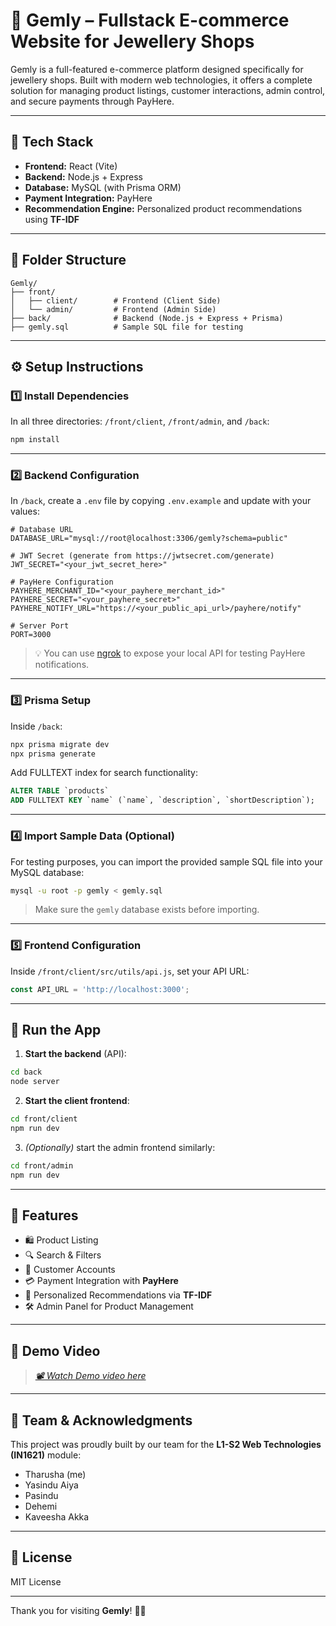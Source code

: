 # 💎 Gemly – Fullstack E-commerce Website for Jewellery Shops

Gemly is a full-featured e-commerce platform designed specifically for jewellery shops. Built with modern web technologies, it offers a complete solution for managing product listings, customer interactions, admin control, and secure payments through PayHere.

---

## 🚀 Tech Stack

- **Frontend:** React (Vite)
- **Backend:** Node.js + Express
- **Database:** MySQL (with Prisma ORM)
- **Payment Integration:** PayHere
- **Recommendation Engine:** Personalized product recommendations using **TF-IDF**

---

## 📁 Folder Structure

```plaintext
Gemly/
├── front/
│   ├── client/        # Frontend (Client Side)
│   └── admin/         # Frontend (Admin Side)
├── back/              # Backend (Node.js + Express + Prisma)
├── gemly.sql          # Sample SQL file for testing
````

---

## ⚙️ Setup Instructions

### 1️⃣ Install Dependencies

In all three directories: `/front/client`, `/front/admin`, and `/back`:

```bash
npm install
```

---

### 2️⃣ Backend Configuration

In `/back`, create a `.env` file by copying `.env.example` and update with your values:

```dotenv
# Database URL
DATABASE_URL="mysql://root@localhost:3306/gemly?schema=public"

# JWT Secret (generate from https://jwtsecret.com/generate)
JWT_SECRET="<your_jwt_secret_here>"

# PayHere Configuration
PAYHERE_MERCHANT_ID="<your_payhere_merchant_id>"
PAYHERE_SECRET="<your_payhere_secret>"
PAYHERE_NOTIFY_URL="https://<your_public_api_url>/payhere/notify"

# Server Port
PORT=3000
```

> 💡 You can use [ngrok](https://ngrok.com/) to expose your local API for testing PayHere notifications.

---

### 3️⃣ Prisma Setup

Inside `/back`:

```bash
npx prisma migrate dev
npx prisma generate
```

Add FULLTEXT index for search functionality:

```sql
ALTER TABLE `products` 
ADD FULLTEXT KEY `name` (`name`, `description`, `shortDescription`);
```

---

### 4️⃣ Import Sample Data (Optional)

For testing purposes, you can import the provided sample SQL file into your MySQL database:

```bash
mysql -u root -p gemly < gemly.sql
```

> Make sure the `gemly` database exists before importing.

---

### 5️⃣ Frontend Configuration

Inside `/front/client/src/utils/api.js`, set your API URL:

```js
const API_URL = 'http://localhost:3000';
```

---

## 🧪 Run the App

1. **Start the backend** (API):

```bash
cd back
node server
```

2. **Start the client frontend**:

```bash
cd front/client
npm run dev
```

3. *(Optionally)* start the admin frontend similarly:

```bash
cd front/admin
npm run dev
```

---

## 🔐 Features

* 🛍️ Product Listing
* 🔍 Search & Filters
* 👤 Customer Accounts
* 💳 Payment Integration with **PayHere**
* 🌟 Personalized Recommendations via **TF-IDF**
* 🛠 Admin Panel for Product Management

---

## 🎥 Demo Video

> *[📽 Watch Demo video here](demo/demo.mp4)*

---

## 👥 Team & Acknowledgments

This project was proudly built by our team for the **L1-S2 Web Technologies (IN1621)** module:

* Tharusha (me)
* Yasindu Aiya
* Pasindu
* Dehemi
* Kaveesha Akka

---

## 📜 License

MIT License

---

Thank you for visiting **Gemly**! 💎✨
